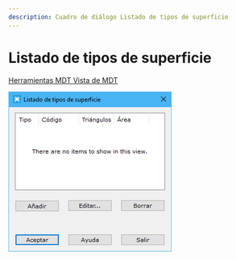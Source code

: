 ```yaml
---
description: Cuadro de diálogo Listado de tipos de superficie
---
```


# Listado de tipos de superficie

[Herramientas MDT Vista de MDT](../fichas-de-herramientas/ficha-de-herramientas-mdt/vista-de-mdt.md)

![Cuadro de diálogo Listado de tipos de superficie](<../../.gitbook/assets/image (73).png>)
